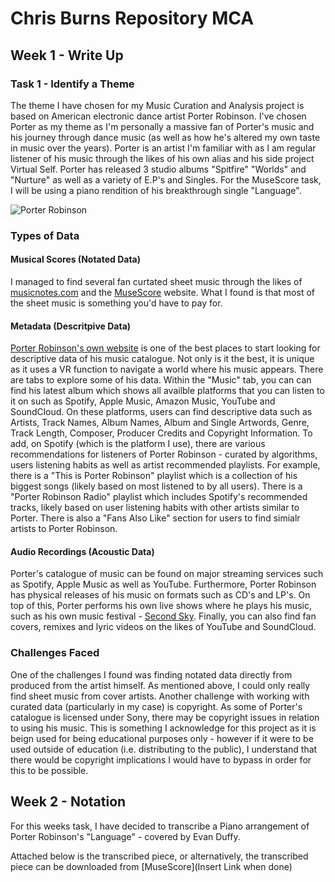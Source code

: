 # Chris Burns Repository MCA 

## Week 1 - Write Up 

### Task 1 - Identify a Theme

The theme I have chosen for my Music Curation and Analysis project is based on American electronic dance artist Porter Robinson. I've chosen Porter as my theme as I'm personally a massive fan of Porter's music and his journey through dance music (as well as how he's altered my own taste in music over the years). Porter is an artist I'm familiar with as I am regular listener of his music through the likes of his own alias and his side project Virtual Self. Porter has released 3 studio albums "Spitfire" "Worlds" and "Nurture" as well as a variety of E.P's and Singles. For the MuseScore task, I will be using a piano rendition of his breakthrough single "Language". 

![Porter Robinson](https://dancingastronaut.com/wp-content/uploads/2019/06/Porter-Robinson-Worlds-Live.jpg)

### Types of Data

#### Musical Scores (Notated Data)

I managed to find several fan curtated sheet music through the likes of [musicnotes.com](https://www.musicnotes.com/sheet-music/artist/porter-robinson) and the [MuseScore](https://musescore.com/user/37423453/scores/6737762) website. What I found is that most of the sheet music is something you'd have to pay for.

#### Metadata (Descritpive Data) 

[Porter Robinson's own website](https://porterrobinson.com/) is one of the best places to start looking for descriptive data of his music catalogue. Not only is it the best, it is unique as it uses a VR function to navigate a world where his music appears. There are tabs to explore some of his data. Within the "Music" tab, you can can find his latest album which shows all availble platforms that you can listen to it on such as Spotify, Apple Music, Amazon Music, YouTube and SoundCloud. On these platforms, users can find descriptive data such as Artists, Track Names, Album Names, Album and Single Artwords, Genre, Track Length, Composer, Producer Credits and Copyright Information. To add, on Spotify (which is the platform I use), there are various recommendations for listeners of Porter Robinson - curated by algorithms, users listening habits as well as artist recommended playlists. For example, there is a "This is Porter Robinson" playlist which is a collection of his biggest songs (likely based on most listened to by all users). There is a "Porter Robinson Radio" playlist which includes Spotify's recommended tracks, likely based on user listening habits with other artists similar to Porter. There is also a "Fans Also Like" section for users to find simialr artists to Porter Robinson. 

#### Audio Recordings (Acoustic Data) 

Porter's catalogue of music can be found on major streaming services such as Spotify, Apple Music as well as YouTube. Furthermore, Porter Robinson has physical releases of his music on formats such as CD's and LP's. On top of this, Porter performs his own live shows where he plays his music, such as his own music festival - [Second Sky](https://www.youtube.com/watch?v=qMc-4GsuXJc&t=3844s). Finally, you can also find fan covers, remixes and lyric videos on the likes of YouTube and SoundCloud.

### Challenges Faced 

One of the challenges I found was finding notated data directly from produced from the artist himself. As mentioned above, I could only really find sheet music from cover artists. Another challenge with working with curated data (particularly in my case) is copyright. As some of Porter's catalogue is licensed under Sony, there may be copyright issues in relation to using his music. This is something I acknowledge for this project as it is beign used for being educational purposes only - however if it were to be used outside of education (i.e. distributing to the public), I understand that there would be copyright implications I would have to bypass in order for this to be possible. 

## Week 2 - Notation 

For this weeks task, I have decided to transcribe a Piano arrangement of Porter Robinson's "Language" - covered by Evan Duffy. 

Attached below is the transcribed piece, or alternatively, the transcribed piece can be downloaded from [MuseScore](Insert Link when done) 
